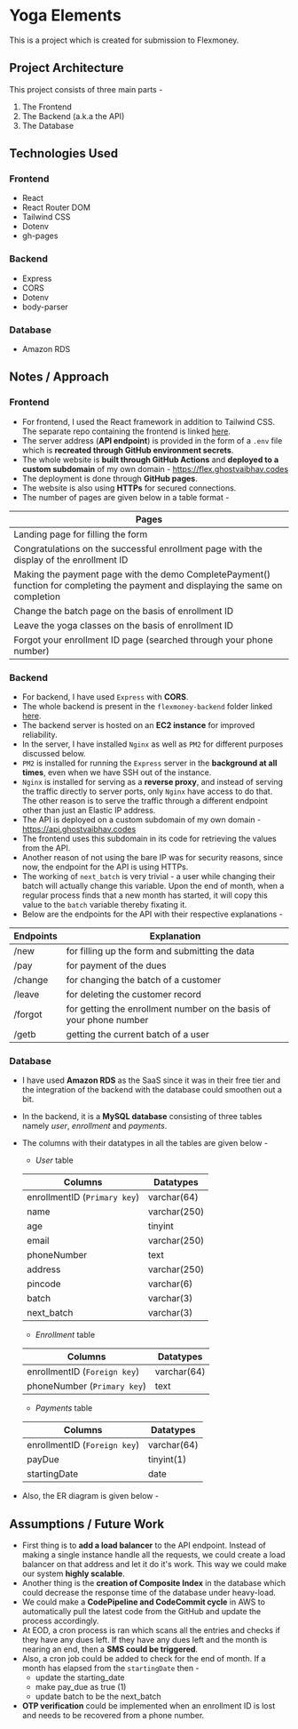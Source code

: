 # Yoga Elements

This is a project which is created for submission to Flexmoney.

## Project Architecture

This project consists of three main parts - 
1. The Frontend
2. The Backend (a.k.a the API)
3. The Database

## Technologies Used

### Frontend

- React
- React Router DOM
- Tailwind CSS
- Dotenv
- gh-pages

### Backend

- Express
- CORS
- Dotenv
- body-parser

### Database

- Amazon RDS

## Notes / Approach

### Frontend

- For frontend, I used the React framework in addition to Tailwind CSS. The separate repo containing the frontend is linked [here](https://github.com/GhostVaibhav/flexmoney-frontend/tree/429484c2a1649a82f946fb59ea384d24504da659).
- The server address (**API endpoint**) is provided in the form of a `.env` file which is **recreated through GitHub environment secrets**.
- The whole website is **built through GitHub Actions** and **deployed to a custom subdomain** of my own domain - https://flex.ghostvaibhav.codes
- The deployment is done through **GitHub pages**.
- The website is also using **HTTPs** for secured connections.
- The number of pages are given below in a table format - 

| Pages |
| --- |
| Landing page for filling the form |
| Congratulations on the successful enrollment page with the display of the enrollment ID |
| Making the payment page with the demo CompletePayment() function for completing the payment and displaying the same on completion |
| Change the batch page on the basis of enrollment ID |
| Leave the yoga classes on the basis of enrollment ID |
| Forgot your enrollment ID page (searched through your phone number) |


### Backend

- For backend, I have used `Express` with **CORS**.
- The whole backend is present in the `flexmoney-backend` folder linked [here](https://github.com/GhostVaibhav/flexmoney/tree/master/flexmoney-backend).
- The backend server is hosted on an **EC2 instance** for improved reliability.
- In the server, I have installed `Nginx` as well as `PM2` for different purposes discussed below.
- `PM2` is installed for running the `Express` server in the **background at all times**, even when we have SSH out of the instance.
- `Nginx` is installed for serving as a **reverse proxy**, and instead of serving the traffic directly to server ports, only `Nginx` have access to do that. The other reason is to serve the traffic through a different endpoint other than just an Elastic IP address.
- The API is deployed on a custom subdomain of my own domain - https://api.ghostvaibhav.codes
- The frontend uses this subdomain in its code for retrieving the values from the API.
- Another reason of not using the bare IP was for security reasons, since now, the endpoint for the API is using HTTPs.
- The working of `next_batch` is very trivial - a user while changing their batch will actually change this variable. Upon the end of month, when a regular process finds that a new month has started, it will copy this value to the `batch` variable thereby fixating it.
- Below are the endpoints for the API with their respective explanations -

| Endpoints | Explanation |
| --- | --- |
| /new | for filling up the form and submitting the data |
| /pay | for payment of the dues |
| /change | for changing the batch of a customer |
| /leave | for deleting the customer record |
| /forgot | for getting the enrollment number on the basis of your phone number |
| /getb | getting the current batch of a user |

### Database

- I have used **Amazon RDS** as the SaaS since it was in their free tier and the integration of the backend with the database could smoothen out a bit.
- In the backend, it is a **MySQL database** consisting of three tables namely *user*, *enrollment* and *payments*.
- The columns with their datatypes in all the tables are given below - 
    - *User* table

    | Columns | Datatypes |
    | --- | --- |
    | enrollmentID (`Primary key`) | varchar(64) |
    | name | varchar(250) |
    | age | tinyint |
    | email | varchar(250) |
    | phoneNumber | text |
    | address | varchar(250) |
    | pincode | varchar(6) |
    | batch | varchar(3) |
    | next_batch | varchar(3) |

    - *Enrollment* table

    | Columns | Datatypes |
    | --- | --- |
    | enrollmentID (`Foreign key`) | varchar(64) |
    | phoneNumber (`Primary key`) | text |

    - *Payments* table

    | Columns | Datatypes |
    | --- | --- |
    | enrollmentID (`Foreign key`) | varchar(64) |
    | payDue | tinyint(1) |
    | startingDate | date |

- Also, the ER diagram is given below -


## Assumptions / Future Work

- First thing is to **add a load balancer** to the API endpoint. Instead of making a single instance handle all the requests, we could create a load balancer on that address and let it do it's work. This way we could make our system **highly scalable**.
- Another thing is the **creation of Composite Index** in the database which could decrease the response time of the database under heavy-load.
- We could make a **CodePipeline and CodeCommit cycle** in AWS to automatically pull the latest code from the GitHub and update the process accordingly.
- At EOD, a cron process is ran which scans all the entries and checks if they have any dues left. If they have any dues left and the month is nearing an end, then a **SMS could be triggered**.
- Also, a cron job could be added to check for the end of month. If a month has elapsed from the `startingDate` then - 
    - update the starting_date
    - make pay_due as true (1)
    - update batch to be the next_batch
- **OTP verification** could be implemented when an enrollment ID is lost and needs to be recovered from a phone number.
